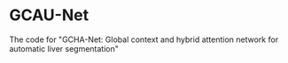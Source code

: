 # GCAU-Net
The code for "GCHA-Net: Global context and hybrid attention network for automatic liver segmentation"
